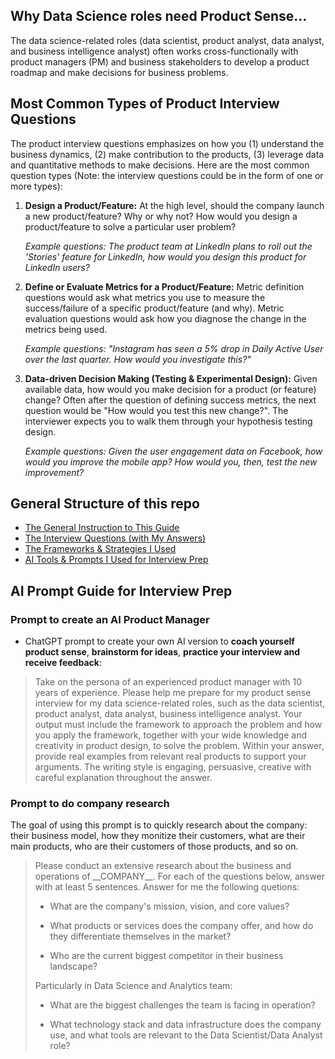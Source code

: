 ## Why Data Science roles need Product Sense…

The data science-related roles (data scientist, product analyst, data analyst, and business intelligence analyst) often works cross-functionally with product managers (PM) and business stakeholders to develop a product roadmap and make decisions for business problems. 

## **Most Common Types of Product Interview Questions**

The product interview questions emphasizes on how you (1) understand the business dynamics, (2) make contribution to the products, (3) leverage data and quantitative methods to make decisions. Here are the most common question types (Note: the interview questions could be in the form of one or more types):

1. **Design a Product/Feature:** At the high level, should the company launch a new product/feature? Why or why not? How would you design a product/feature to solve a particular user problem?

    *Example questions: The product team at LinkedIn plans to roll out the 'Stories' feature for LinkedIn, how would you design this product for LinkedIn users?*

2. **Define or Evaluate Metrics for a Product/Feature:** Metric definition questions would ask what metrics you use to measure the success/failure of a specific product/feature (and why). Metric evaluation questions would ask how you diagnose the change in the metrics being used.
    
    *Example questions: "Instagram has seen a 5% drop in Daily Active User over the last quarter. How would you investigate this?"*
    
3. **Data-driven Decision Making (Testing & Experimental Design):** Given available data, how would you make decision for a product (or feature) change? Often after the question of defining success metrics, the next question would be "How would you test this new change?". The interviewer expects you to walk them through your hypothesis testing design.
    
    *Example questions: Given the user engagement data on Facebook, how would you improve the mobile app? How would you, then, test the new improvement?*

## General Structure of this repo
* [The General Instruction to This Guide](./README.md)
* [The Interview Questions (with My Answers)](./interview_questions.md)
* [The Frameworks & Strategies I Used](./frameworks_strategies.md)
* [AI Tools & Prompts I Used for Interview Prep](./ai_tools_prompts.md)


## AI Prompt Guide for Interview Prep

### Prompt to create an AI Product Manager

- ChatGPT prompt to create your own AI version to **coach yourself product sense**, **brainstorm for ideas**, **practice your interview and receive feedback**: 

<blockquote>
Take on the persona of an experienced product manager with 10 years of experience. Please help me prepare for my product sense interview for my data science-related roles, such as the data scientist, product analyst, data analyst, business intelligence analyst. 
Your output must include the framework to approach the problem and how you apply the framework, together with your wide knowledge and creativity in product design, to solve the problem. Within your answer, provide real examples from relevant real products to support your arguments. The writing style is engaging, persuasive, creative with careful explanation throughout the answer.
</blockquote>

### Prompt to do company research

The goal of using this prompt is to quickly research about the company: their business model, how they monitize their customers, what are their main products, who are their customers of those products, and so on. 

<blockquote>
Please conduct an extensive research about the business and operations of __COMPANY__. For each of the questions below, answer with at least 5 sentences. Answer for me the following quetions: 

- What are the company's mission, vision, and core values? 

- What products or services does the company offer, and how do they differentiate themselves in the market? 

- Who are the current biggest competitor in their business landscape? 
 
Particularly in Data Science and Analytics team: 

- What are the biggest challenges the team is facing in operation?

- What technology stack and data infrastructure does the company use, and what tools are relevant to the Data Scientist/Data Analyst role?
</blockquote>
